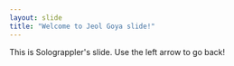 ```yaml
---
layout: slide
title: "Welcome to Jeol Goya slide!"
---
```


This is Solograppler's slide.
Use the left arrow to go back!
